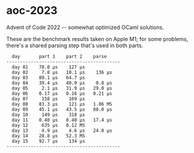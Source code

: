 # aoc-2023

Advent of Code 2022 -- somewhat optimized OCaml solutions.

These are the benchmark results taken on Apple M1; for some problems, there's a shared parsing
step that's used in both parts.

```
  day       part 1    part 2    parse
------------------------------------------
  day 01    70.0 μs    127 μs
  day 02     7.8 μs   10.1 μs    136 μs
  day 03    89.1 μs   64.7 μs
  day 04    39.4 μs   40.9 μs    0.8 μs
  day 05     2.1 μs   31.9 μs   29.0 μs
  day 06    0.17 μs   0.16 μs   0.21 μs
  day 07     158 μs    169 μs
  day 08    83.3 μs    121 μs   1.86 MS
  day 09    45.1 μs   43.5 μs   88.0 μs
  day 10     149 μs    318 μs
  day 11    0.40 μs   0.40 μs   17.4 μs
  day 12     635 μs   8.12 MS
  day 13     4.9 μs    4.6 μs   24.0 μs
  day 14    28.8 μs   52.3 MS
  day 15    92.7 μs    134 μs
------------------------------------------
```
